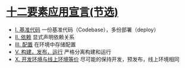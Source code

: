 # [十二要素应用宣言(节选)](https://12factor.net/zh_cn/)

- [I. 基准代码](https://12factor.net/zh_cn/codebase) 一份基准代码（Codebase），多份部署（deploy）
- [II. 依赖](https://12factor.net/zh_cn/dependencies) 显式声明依赖关系
- [III. 配置](https://12factor.net/zh_cn/config) 在环境中存储配置
- [V. 构建，发布，运行](https://12factor.net/zh_cn/build-release-run) 严格分离构建和运行
- [X. 开发环境与线上环境等价](https://12factor.net/zh_cn/dev-prod-parity) 尽可能的保持开发，预发布，线上环境相同